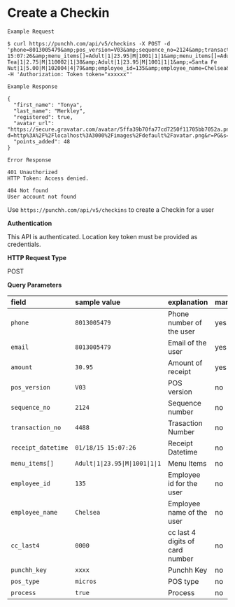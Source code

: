 # Create a Checkin

```shell
Example Request

$ curl https://punchh.com/api/v5/checkins -X POST -d 'phone=8013005479&amp;pos_version=V03&amp;sequence_no=2124&amp;transaction_no=4488&amp;receipt_datetime=01/18/15 15:07:26&amp;menu_items[]=Adult|1|23.95|M|1001|1|1&amp;menu_items[]=Adult|1|23.95|M|1001|1|1&amp;=Iced Tea|1|2.75|M|110002|1|38&amp;Adult|1|23.95|M|1001|1|1&amp;=Santa Fe Nut|1|5.00|M|102004|4|79&amp;employee_id=135&amp;employee_name=Chelsea&amp;amount=30.95&amp;cc_last4=0000&amp;punchh_key=xxxx&amp;pos_type=micros&amp;process=true' -H 'Authorization: Token token="xxxxxx"'
```
```shell
Example Response

{
  "first_name": "Tonya",
  "last_name": "Merkley",
  "registered": true,
  "avatar_url": "https://secure.gravatar.com/avatar/5ffa39b70fa77cd7250f11705bb7052a.png?d=http%3A%2F%2Flocalhost%3A3000%2Fimages%2Fdefault%2Favatar.png&r=PG&s=40",
  "points_added": 48
}

```
```shell
Error Response

401 Unauthorized
HTTP Token: Access denied.

404 Not found
User account not found
```

<p>Use <code>https://punchh.com/api/v5/checkins</code> to create a Checkin for a user</p>
<p><b>Authentication</b></p>
<p>This API is authenticated. Location key token must be provided as credentials.</p>

<p><b>HTTP Request Type</b></p>
<p>POST</p>

<p><b>Query Parameters</b></p>
<table>
  <thead>
    <tr>
      <th align="left"><strong>field</strong></th>
      <th align="left"><strong>sample value</strong></th>
      <th align="left"><strong>explanation</strong></th>
      <th align="left"><strong>mandatory</strong></th>
    </tr>
  </thead>
  <tbody>
    <tr>
      <td align="left"><code>phone</code></td>
      <td align="left"><code>8013005479</code></td>
      <td align="left">Phone number of the user</td>
      <td align="left">yes</td>
    </tr>
    <tr>
      <td align="left"><code>email</code></td>
      <td align="left"><code>8013005479</code></td>
      <td align="left">Email of the user</td>
      <td align="left">yes</td>
    </tr>
    <tr>
      <td align="left"><code>amount</code></td>
      <td align="left"><code>30.95</code></td>
      <td align="left">Amount of receipt</td>
      <td align="left">yes</td>
    </tr>
    <tr>
      <td align="left"><code>pos_version</code></td>
      <td align="left"><code>V03</code></td>
      <td align="left">POS version</td>
      <td align="left">no</td>
    </tr>
    <tr>
      <td align="left"><code>sequence_no</code></td>
      <td align="left"><code>2124</code></td>
      <td align="left">Sequence number</td>
      <td align="left">no</td>
    </tr>
    <tr>
      <td align="left"><code>transaction_no</code></td>
      <td align="left"><code>4488</code></td>
      <td align="left">Trasaction Number</td>
      <td align="left">no</td>
    </tr>
    <tr>
      <td align="left"><code>receipt_datetime</code></td>
      <td align="left"><code>01/18/15 15:07:26</code></td>
      <td align="left">Receipt Datetime</td>
      <td align="left">no</td>
    </tr>
    <tr>
      <td align="left"><code>menu_items[]</code></td>
      <td align="left"><code>Adult|1|23.95|M|1001|1|1</code></td>
      <td align="left">Menu Items</td>
      <td align="left">no</td>
    </tr>
    <tr>
      <td align="left"><code>employee_id</code></td>
      <td align="left"><code>135</code></td>
      <td align="left">Employee id for the user</td>
      <td align="left">no</td>
    </tr>
    <tr>
      <td align="left"><code>employee_name</code></td>
      <td align="left"><code>Chelsea</code></td>
      <td align="left">Employee name of the user</td>
      <td align="left">no</td>
    </tr>
    <tr>
      <td align="left"><code>cc_last4</code></td>
      <td align="left"><code>0000</code></td>
      <td align="left">cc last 4 digits of card number</td>
      <td align="left">no</td>
    </tr>
    <tr>
      <td align="left"><code>punchh_key</code></td>
      <td align="left"><code>xxxx</code></td>
      <td align="left">Punchh Key</td>
      <td align="left">no</td>
    </tr>
    <tr>
      <td align="left"><code>pos_type</code></td>
      <td align="left"><code>micros</code></td>
      <td align="left">POS type</td>
      <td align="left">no</td>
    </tr>
    <tr>
      <td align="left"><code>process</code></td>
      <td align="left"><code>true</code></td>
      <td align="left">Process</td>
      <td align="left">no</td>
    </tr>
  </tbody>
</table>